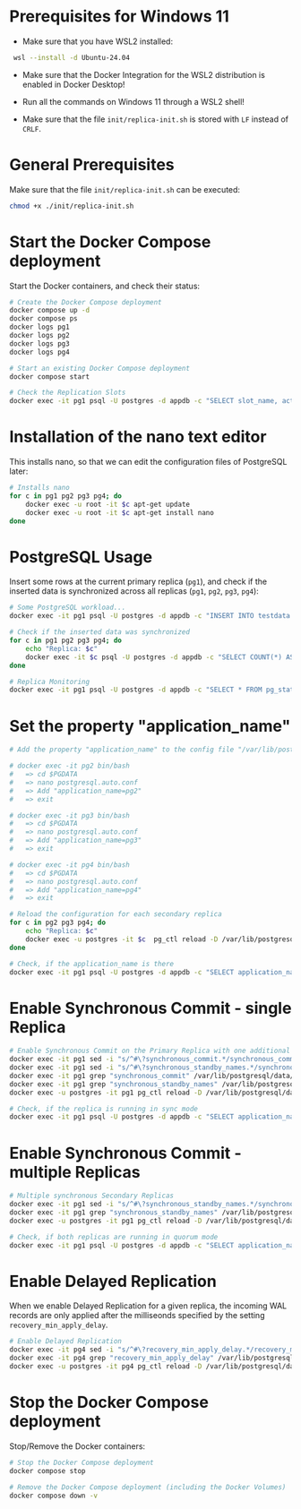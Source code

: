# Prerequisites for Windows 11
- Make sure that you have WSL2 installed:

```bash
 wsl --install -d Ubuntu-24.04
 ```

- Make sure that the Docker Integration for the WSL2 distribution is enabled in Docker Desktop!

- Run all the commands on Windows 11 through a WSL2 shell!

- Make sure that the file `init/replica-init.sh` is stored with `LF` instead of `CRLF`.

# General Prerequisites

Make sure that the file `init/replica-init.sh` can be executed:

```bash
chmod +x ./init/replica-init.sh
```

# Start the Docker Compose deployment
Start the Docker containers, and check their status:

```bash
# Create the Docker Compose deployment
docker compose up -d
docker compose ps
docker logs pg1
docker logs pg2
docker logs pg3
docker logs pg4

# Start an existing Docker Compose deployment
docker compose start

# Check the Replication Slots
docker exec -it pg1 psql -U postgres -d appdb -c "SELECT slot_name, active, synced FROM pg_replication_slots;"
```

# Installation of the nano text editor
This installs nano, so that we can edit the configuration files of PostgreSQL later:
```bash
# Installs nano
for c in pg1 pg2 pg3 pg4; do
    docker exec -u root -it $c apt-get update
    docker exec -u root -it $c apt-get install nano
done
```

# PostgreSQL Usage
Insert some rows at the current primary replica (`pg1`), and check if the inserted data is synchronized across all replicas (`pg1`, `pg2`, `pg3`, `pg4`):

```bash
# Some PostgreSQL workload...
docker exec -it pg1 psql -U postgres -d appdb -c "INSERT INTO testdata (msg) VALUES ('Streaming Replication works');"

# Check if the inserted data was synchronized
for c in pg1 pg2 pg3 pg4; do
    echo "Replica: $c"
    docker exec -it $c psql -U postgres -d appdb -c "SELECT COUNT(*) AS row_count FROM testdata;" 2>/dev/null
done

# Replica Monitoring
docker exec -it pg1 psql -U postgres -d appdb -c "SELECT * FROM pg_stat_replication;"
```

# Set the property "application_name"
```bash
# Add the property "application_name" to the config file "/var/lib/postgresql/data/postgresql.auto.conf"

# docker exec -it pg2 bin/bash
#   => cd $PGDATA
#   => nano postgresql.auto.conf
#   => Add "application_name=pg2"
#   => exit

# docker exec -it pg3 bin/bash
#   => cd $PGDATA
#   => nano postgresql.auto.conf
#   => Add "application_name=pg3"
#   => exit

# docker exec -it pg4 bin/bash
#   => cd $PGDATA
#   => nano postgresql.auto.conf
#   => Add "application_name=pg4"
#   => exit

# Reload the configuration for each secondary replica
for c in pg2 pg3 pg4; do
    echo "Replica: $c"
    docker exec -u postgres -it $c  pg_ctl reload -D /var/lib/postgresql/data 2>/dev/null
done

# Check, if the application_name is there
docker exec -it pg1 psql -U postgres -d appdb -c "SELECT application_name, sync_state FROM pg_stat_replication;"
```

# Enable Synchronous Commit - single Replica
```bash
# Enable Synchronous Commit on the Primary Replica with one additional synchronous Secondary Replica
docker exec -it pg1 sed -i "s/^#\?synchronous_commit.*/synchronous_commit = on/" /var/lib/postgresql/data/postgresql.conf
docker exec -it pg1 sed -i "s/^#\?synchronous_standby_names.*/synchronous_standby_names = '\"pg2\"'/" /var/lib/postgresql/data/postgresql.conf
docker exec -it pg1 grep "synchronous_commit" /var/lib/postgresql/data/postgresql.conf
docker exec -it pg1 grep "synchronous_standby_names" /var/lib/postgresql/data/postgresql.conf
docker exec -u postgres -it pg1 pg_ctl reload -D /var/lib/postgresql/data

# Check, if the replica is running in sync mode
docker exec -it pg1 psql -U postgres -d appdb -c "SELECT application_name, sync_state FROM pg_stat_replication;"
```

# Enable Synchronous Commit - multiple Replicas
```bash
# Multiple synchronous Secondary Replicas
docker exec -it pg1 sed -i "s/^#\?synchronous_standby_names.*/synchronous_standby_names = 'ANY 1 (\"pg2\",\"pg3\")'/" /var/lib/postgresql/data/postgresql.conf
docker exec -it pg1 grep "synchronous_standby_names" /var/lib/postgresql/data/postgresql.conf
docker exec -u postgres -it pg1 pg_ctl reload -D /var/lib/postgresql/data

# Check, if both replicas are running in quorum mode
docker exec -it pg1 psql -U postgres -d appdb -c "SELECT application_name, sync_state FROM pg_stat_replication;"
```

# Enable Delayed Replication
When we enable Delayed Replication for a given replica, the incoming WAL records are only applied after the milliseonds specified by the setting `recovery_min_apply_delay`.
```bash
# Enable Delayed Replication
docker exec -it pg4 sed -i "s/^#\?recovery_min_apply_delay.*/recovery_min_apply_delay = 60000/" /var/lib/postgresql/data/postgresql.conf
docker exec -it pg4 grep "recovery_min_apply_delay" /var/lib/postgresql/data/postgresql.conf
docker exec -u postgres -it pg4 pg_ctl reload -D /var/lib/postgresql/data
```

# Stop the Docker Compose deployment
Stop/Remove the Docker containers:

```bash
# Stop the Docker Compose deployment
docker compose stop

# Remove the Docker Compose deployment (including the Docker Volumes)
docker compose down -v
```